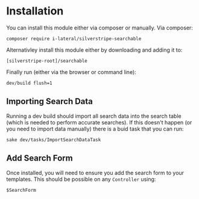 # Installation

You can install this module either via composer or manually. Via composer:

    composer require i-lateral/silverstripe-searchable

Alternativley install this module either by downloading and adding
it to:

    [silverstripe-root]/searchable

Finally run (either via the browser or command line):

    dev/build flush=1

## Importing Search Data

Running a dev build should import all search data into the search table (which is needed
to perform accurate searches). If this doesn't happen (or you need to import data manually)
there is a buid task that you can run:

    sake dev/tasks/ImportSearchDataTask

## Add Search Form

Once installed, you will need to ensure you add the search form to your templates. This should be possible on any `Controller` using:

    $SearchForm